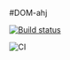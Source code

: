 #DOM-ahj

[![Build status](https://ci.appveyor.com/api/projects/status/u7odyl4j5hjogajg?svg=true)](https://ci.appveyor.com/project/OlyaVirchenko/ahj-dom)

![CI](https://github.com/OlyaVirchenko/ahj-dom/actions/workflows/web.yml/badge.svg)
